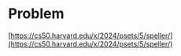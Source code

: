 # Problem
[https://cs50.harvard.edu/x/2024/psets/5/speller/](https://cs50.harvard.edu/x/2024/psets/5/speller/)
